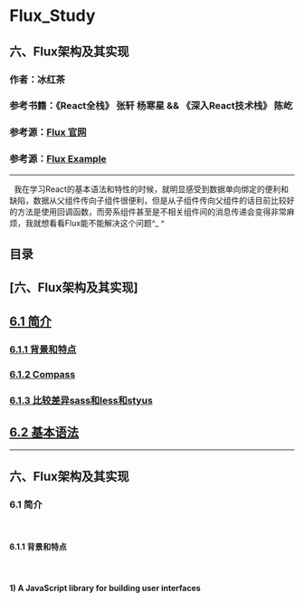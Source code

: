 # Flux_Study

## 六、Flux架构及其实现

### 作者：冰红茶  
### 参考书籍：《React全栈》 张轩 杨寒星  &&   《深入React技术栈》 陈屹 
### 参考源：[Flux 官网](http://facebook.github.io/flux/docs/in-depth-overview.html#content) 
### 参考源：[Flux Example](https://github.com/facebook/flux/tree/master/examples)

------    



   我在学习React的基本语法和特性的时候，就明显感受到数据单向绑定的便利和缺陷，数据从父组件传向子组件很便利，但是从子组件传向父组件的话目前比较好的方法是使用回调函数，而旁系组件甚至是不相关组件间的消息传递会变得非常麻烦，我就想看看Flux能不能解决这个问题^_ ^
  
## 目录


## [六、Flux架构及其实现]
## [6.1 简介](#6.1)
### [6.1.1 背景和特点](#6.1.1)
### [6.1.2 Compass](#6.1.2)
### [6.1.3 比较差异sass和less和styus](#6.1.3)
## [6.2 基本语法](#6.2)

        
------
        
<h2 id='6'>六、Flux架构及其实现</h2>
<h3 id='6.1'>6.1 简介</h3>  
        
<h4 id='6.1.1'>6.1.1 背景和特点</h4>  
        
#### 1) A JavaScript library for building user interfaces
